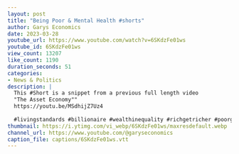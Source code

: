 ```yaml
---
layout: post
title: "Being Poor & Mental Health #shorts"
author: Garys Economics
date: 2023-03-28
youtube_url: https://www.youtube.com/watch?v=6SKdzFe01ws
youtube_id: 6SKdzFe01ws
view_count: 13207
like_count: 1190
duration_seconds: 51
categories:
- News & Politics
description: |
  This #Short is a snippet from a previous full length video 
  "The Asset Economy"" 
  https://youtu.be/MSdhijZ7Uz4
  
  #livingstandards #billionaire #wealthinequality #richgetricher #poorgetpoorer #assets #enoughisenough #assets #mentalhealth
thumbnail: https://i.ytimg.com/vi_webp/6SKdzFe01ws/maxresdefault.webp
channel_url: https://www.youtube.com/@garyseconomics
caption_file: captions/6SKdzFe01ws.vtt
---
```

